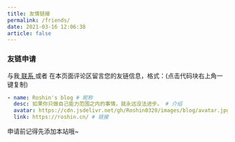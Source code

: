 ```yaml
---
title: 友情链接
permalink: /friends/
date: 2021-03-16 12:06:38
article: false
---
```


<!--
普通卡片列表容器，可用于友情链接、项目推荐、古诗词展示等。
cardList 后面可跟随一个数字表示每行最多显示多少个，选值范围1~4，默认3。在小屏时会根据屏幕宽度减少每行显示数量。
-->
<!-- ::: cardList
```yaml
- name: Evan's blog # 昵称
  desc: 积跬步以至千里，喜欢学习喜欢你。 # 介绍
  avatar: https://cdn.jsdelivr.net/gh/xugaoyi/image_store/blog/20200103123203.jpg # 头像
  link: https://xugaoyi.com/  # 链接
  bgColor: '#79A2D6'
  textColor: '#fff'
- name: 麋鹿鲁哟
  desc: 运气交给锦鲤<br>你只管努力就行
  avatar: https://miluluyo.github.io/vdoingBlog/img/tx.jpg # 可选
  link: https://www.cnblogs.com/miluluyo/  # 链接
  bgColor: '#CBEAFA' # 可选，默认var(--bodyBg)。颜色值有#号时请添加单引号
  textColor: '#6854A1' # 可选，默认var(--textColor)
```
::: -->

### 友链申请

与我[ 联系 ](/about/#联系)或者 在本页面评论区留言您的友链信息，格式：(点击代码块右上角一键复制)

```yaml
- name: Roshin's blog # 昵称
  desc: 如果你只做自己能力范围之内的事情，就永远没法进步。 # 介绍
  avatar: https://cdn.jsdelivr.net/gh/Roshin0320/images/blog/avatar.jpg # 头像
  link: https://roshin.cn/ # 链接
```

申请前记得先添加本站哦~
